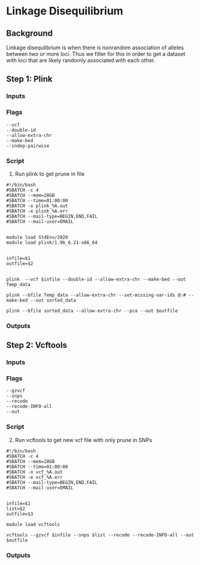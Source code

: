 # Linkage Disequilibrium

## Background
Linkage disequlibrium is when there is nonrandom association of alleles between two or more loci. Thus we filter for this in order to get a dataset with loci that are likely randomly associated with each other. 

## Step 1: Plink

### Inputs

### Flags
`--vcf`  
`--double-id`  
`--allow-extra-chr`  
`--make-bed`  
`--indep-pairwise`  

### Script

1. Run plink to get prune in file

```
#!/bin/bash
#SBATCH -c 4
#SBATCH --mem=28GB
#SBATCH --time=01:00:00
#SBATCH -o plink_%A.out
#SBATCH -e plink_%A.err
#SBATCH --mail-type=BEGIN,END,FAIL
#SBATCH --mail-user=EMAIL


module load StdEnv/2020
module load plink/1.9b_6.21-x86_64


infile=$1
outfile=$2


plink  --vcf $infile --double-id --allow-extra-chr --make-bed --out Temp_data

plink --bfile Temp_data --allow-extra-chr --set-missing-var-ids @:# --make-bed --out sorted_data

plink --bfile sorted_data --allow-extra-chr --pca --out $outfile
```
### Outputs

## Step 2: Vcftools

### Inputs

### Flags
`--gzvcf`  
`--snps`  
`--recode`  
`--recode-INFO-all`  
`--out`  

### Script

2. Run vcftools to get new vcf file with only prune in SNPs
```
#!/bin/bash
#SBATCH -c 4
#SBATCH --mem=28GB
#SBATCH --time=01:00:00
#SBATCH -o vcf_%A.out
#SBATCH -e vcf_%A.err
#SBATCH --mail-type=BEGIN,END,FAIL
#SBATCH --mail-user=EMAIL


infile=$1
list=$2
outfile=$3

module load vcftools

vcftools --gzvcf $infile --snps $list --recode --recode-INFO-all --out $outfile

```
### Outputs
